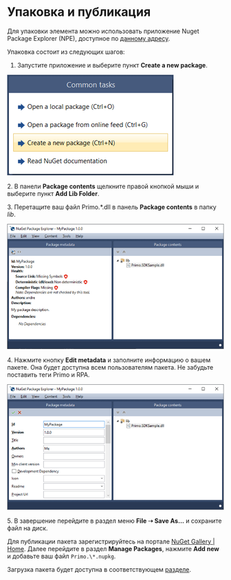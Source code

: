 # Упаковка и публикация

Для упаковки элемента можно использовать приложение Nuget Package Explorer (NPE), доступное по [данному адресу](https://github.com/NuGetPackageExplorer/NuGetPackageExplorer).

Упаковка состоит из следующих шагов:

1. Запустите приложение и выберите пункт **Create a new package**.

![](<../../../.gitbook/assets/0 (144).png>)

2\. В панели **Package contents** щелкните правой кнопкой мыши и выберите пункт **Add Lib Folder**.

3\. Перетащите ваш файл Primo.\*.dll в панель **Package contents** в папку *lib*.

![](<../../../.gitbook/assets/1 (120).png>)

4\. Нажмите кнопку **Edit metadata** и заполните информацию о вашем пакете. Она будет доступна всем пользователям пакета. Не забудьте поставить теги Primo и RPA.

![](<../../../.gitbook/assets/2 (6).png>)

5\. В завершение перейдите в раздел меню **File ➝ Save As…** и сохраните файл на диск.

Для публикации пакета зарегистрируйтесь на портале [NuGet Gallery | Home](https://www.nuget.org/). Далее перейдите в раздел **Manage Packages**, нажмите **Add new** и добавьте ваш файл `Primo.\*.nupkg`. 

Загрузка пакета будет доступна в соответствующем [разделе](https://www.nuget.org/packages/manage/upload).
